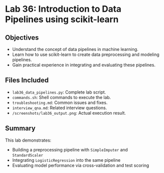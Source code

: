# Lab 36: Introduction to Data Pipelines using scikit-learn

## Objectives
- Understand the concept of data pipelines in machine learning.
- Learn how to use scikit-learn to create data preprocessing and modeling pipelines.
- Gain practical experience in integrating and evaluating these pipelines.

## Files Included
- `lab36_data_pipelines.py`: Complete lab script.
- `commands.sh`: Shell commands to execute the lab.
- `troubleshooting.md`: Common issues and fixes.
- `interview_qna.md`: Related interview questions.
- `/screenshots/lab36_output.png`: Actual execution result.

## Summary
This lab demonstrates:
- Building a preprocessing pipeline with `SimpleImputer` and `StandardScaler`
- Integrating `LogisticRegression` into the same pipeline
- Evaluating model performance via cross-validation and test scoring
